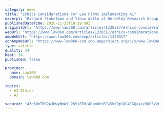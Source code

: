 ```yaml
---
category: news
title: "Ethics Considerations For Law Firms Implementing AI"
excerpt: "Richard Finkelman and Yihua Astle at Berkeley Research Group discuss the ethical and bias concerns law firms must address when implementing artificial intelligence-powered applications for recruiting,"
publishedDateTime: 2020-11-23T18:19:00Z
originalUrl: "https://www.law360.com/articles/1330317/ethics-considerations-for-law-firms-implementing-ai"
webUrl: "https://www.law360.com/articles/1330317/ethics-considerations-for-law-firms-implementing-ai"
ampWebUrl: "https://www.law360.com/amp/articles/1330317"
cdnAmpWebUrl: "https://www-law360-com.cdn.ampproject.org/c/s/www.law360.com/amp/articles/1330317"
type: article
quality: 54
heat: 54
published: false

provider:
  name: Law360
  domain: law360.com

topics:
  - AI Ethics
  - AI

secured: "43qSHnTEK2AJWwyBmWYL2K9sRTWi4Gpm8nYBFwSkt9p1UC4FGQq4z/H8CSx2GClERWXxm+EFRa3cazSnl232y2IP9VLJoOBQ1of+gcajBpORSm5QqbKJtgoy455nMpaF4pgXdhogzF7aslJeWuylpq1QXeywQqCtj5uf5QciBRFQ7u1NirsnvXDQDr/PH8llqruMG0FHLt6mBo/Oa33FgnomGzcK46pHJgQP+6CZWwct9t9V2OIH5VGqDu4nhOOjoHy5KKWaVS9XROF4LTU0LhNrM674jcshwnDCFusNWreblxHz5MhOM8063c+CqRAKWKgj3AjsPcYP5Y+ecE3K0gIDNQ+VKqGeH0U51SzgiYA=;dCSmpajRjM21htvfAlB3pw=="
---
```


